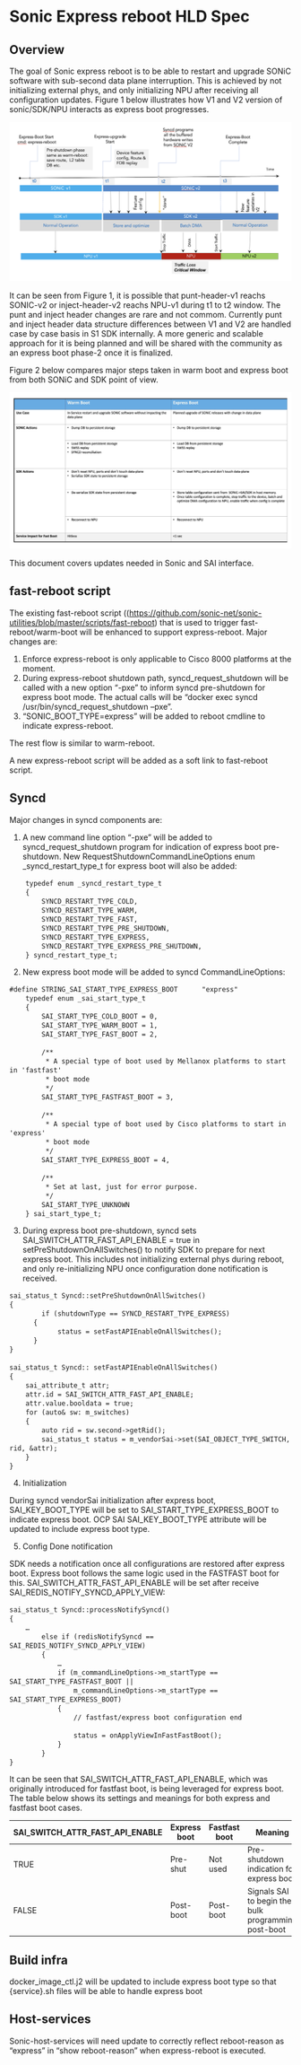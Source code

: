 #
# Sonic Express reboot HLD Spec

## Overview

The goal of Sonic express reboot is to be able to restart and upgrade SONiC software with sub-second data plane interruption. This is achieved by not initializing external phys, and only initializing NPU after receiving all configuration updates. Figure 1 below illustrates how V1 and V2 version of sonic/SDK/NPU interacts as express boot progresses.

<p align=center>
<img src="img/express-boot-flow.png" alt="Figure 1. Express boot flow">
</p>

It can be seen from Figure 1, it is possible that punt-header-v1 reachs SONIC-v2 or inject-header-v2 reachs NPU-v1 during t1 to t2 window. The punt and inject header changes are rare and not commom. Currently punt and inject header data structure differences between V1 and V2 are handled case by case basis in S1 SDK internally. A more generic and scalable approach for it is being planned and will be shared with the community as an express boot phase-2 once it is finalized.

Figure 2 below compares major steps taken in warm boot and express boot from both SONiC and SDK point of view. 

<p align=center>
<img src="img/warm_vs_express.png" alt="Figure 2. Express boot vs Warm boot">
</p>

This document covers updates needed in Sonic and SAI interface. 

## fast-reboot script

The existing fast-reboot script ((https://github.com/sonic-net/sonic-utilities/blob/master/scripts/fast-reboot) that is used to trigger fast-reboot/warm-boot will be enhanced to support express-reboot. Major changes are:

1.	Enforce express-reboot is only applicable to Cisco 8000 platforms at the moment.
2.	During express-reboot shutdown path, syncd_request_shutdown will be called with a new option “-pxe” to inform syncd pre-shutdown for express boot mode. The actual calls will be “docker exec syncd /usr/bin/syncd_request_shutdown –pxe”.
3.	“SONIC_BOOT_TYPE=express” will be added to reboot cmdline to indicate express-reboot.

The rest flow is similar to warm-reboot. 

A new express-reboot script will be added as a soft link to fast-reboot script.

## Syncd 

Major changes in syncd components are:
1.	A new command line option “-pxe” will be added to syncd_request_shutdown program for indication of express boot pre-shutdown. New RequestShutdownCommandLineOptions enum _syncd_restart_type_t for express boot will also be added:

```
    typedef enum _syncd_restart_type_t
    {
        SYNCD_RESTART_TYPE_COLD,
        SYNCD_RESTART_TYPE_WARM,
        SYNCD_RESTART_TYPE_FAST,
        SYNCD_RESTART_TYPE_PRE_SHUTDOWN,
        SYNCD_RESTART_TYPE_EXPRESS,
        SYNCD_RESTART_TYPE_EXPRESS_PRE_SHUTDOWN,
    } syncd_restart_type_t;
```

2.	New express boot mode will be added to syncd CommandLineOptions:

```
#define STRING_SAI_START_TYPE_EXPRESS_BOOT      "express"
    typedef enum _sai_start_type_t
    {
        SAI_START_TYPE_COLD_BOOT = 0,
        SAI_START_TYPE_WARM_BOOT = 1,
        SAI_START_TYPE_FAST_BOOT = 2,

        /**
         * A special type of boot used by Mellanox platforms to start in 'fastfast'
         * boot mode
         */
        SAI_START_TYPE_FASTFAST_BOOT = 3,

        /**
         * A special type of boot used by Cisco platforms to start in 'express'
         * boot mode
         */
        SAI_START_TYPE_EXPRESS_BOOT = 4,

        /**
         * Set at last, just for error purpose.
         */
        SAI_START_TYPE_UNKNOWN
    } sai_start_type_t;
```

3.	During express boot pre-shutdown, syncd sets SAI_SWITCH_ATTR_FAST_API_ENABLE = true in setPreShutdownOnAllSwitches() to notify SDK to prepare for next express boot. This includes not initializing external phys during reboot, and only re-initializing NPU once configuration done notification is received.

```
sai_status_t Syncd::setPreShutdownOnAllSwitches()
{
	    if (shutdownType == SYNCD_RESTART_TYPE_EXPRESS) 
      {
        	status = setFastAPIEnableOnAllSwitches();
      }
}

sai_status_t Syncd:: setFastAPIEnableOnAllSwitches()
{
    sai_attribute_t attr;
    attr.id = SAI_SWITCH_ATTR_FAST_API_ENABLE;
    attr.value.booldata = true;
    for (auto& sw: m_switches)
    {
        auto rid = sw.second->getRid();
        sai_status_t status = m_vendorSai->set(SAI_OBJECT_TYPE_SWITCH, rid, &attr);
    }
}
```

4.	Initialization
   
During syncd vendorSai initialization after express boot, SAI_KEY_BOOT_TYPE will be set to SAI_START_TYPE_EXPRESS_BOOT to indicate express boot. OCP SAI SAI_KEY_BOOT_TYPE attribute will be updated to include express boot type.

5.	Config Done notification

SDK needs a notification once all configurations are restored after express boot. Express boot follows the same logic used in the FASTFAST boot for this. SAI_SWITCH_ATTR_FAST_API_ENABLE will be set after receive SAI_REDIS_NOTIFY_SYNCD_APPLY_VIEW:

```
sai_status_t Syncd::processNotifySyncd()
{
    …
        else if (redisNotifySyncd == SAI_REDIS_NOTIFY_SYNCD_APPLY_VIEW)
        {
            …
            if (m_commandLineOptions->m_startType == SAI_START_TYPE_FASTFAST_BOOT ||
                m_commandLineOptions->m_startType == SAI_START_TYPE_EXPRESS_BOOT)
            {
                // fastfast/express boot configuration end

                status = onApplyViewInFastFastBoot();
            }
        }
}
```


It can be seen that SAI_SWITCH_ATTR_FAST_API_ENABLE, which was originally introduced for fastfast boot, is being leveraged for express boot. The table below shows its settings and meanings for both express and fastfast boot cases.

| SAI_SWITCH_ATTR_FAST_API_ENABLE | Express boot | Fastfast boot | Meaning |
|--------------------------------|--------------|---------------|---------|
| TRUE | Pre-shut | Not used | Pre-shutdown indication for express boot  |
| FALSE | Post-boot | Post-boot | Signals SAI to begin the bulk programming post-boot|


## Build infra

docker_image_ctl.j2 will be updated to include express boot type so that {service}.sh files will be able to handle express boot 

## Host-services

Sonic-host-services will need update to correctly reflect reboot-reason as “express” in “show reboot-reason” when express-reboot is executed.

